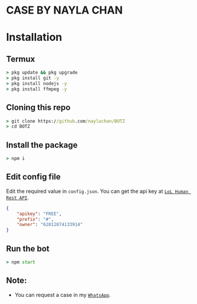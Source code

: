 # CASE BY NAYLA CHAN

# Installation

## Termux
```cmd
> pkg update && pkg upgrade
> pkg install git -y
> pkg install nodejs -y
> pkg install ffmpeg -y
```
## Cloning this repo
```cmd
> git clone https://github.com/naylachan/BOTZ
> cd BOTZ
```

## Install the package
```cmd
> npm i
```

## Edit config file
Edit the required value in `config.json`. You can get the api key at [`LoL Human Rest API`](http://api.lolhuman.xyz/).
```json
{
    "apikey": "FREE",
    "prefix": "#",
    "owner": "62812874133914"
}
```

## Run the bot
```cmd
> npm start
```

## Note:
* You can request a case in my [`WhatsApp`](http://wa.me/62812874133914).
